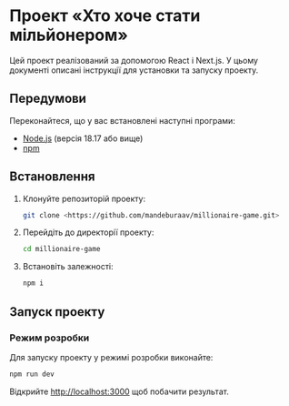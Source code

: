 # Проект «Хто хоче стати мільйонером»

Цей проект реалізований за допомогою React і Next.js. У цьому документі описані інструкції для установки та запуску проекту.

## Передумови

Переконайтеся, що у вас встановлені наступні програми:

- [Node.js](https://nodejs.org/) (версія 18.17 або вище)
- [npm](https://www.npmjs.com/)

## Встановлення

1. Клонуйте репозиторій проекту:

    ```sh
    git clone <https://github.com/mandeburaav/millionaire-game.git>
    ```

2. Перейдіть до директорії проекту:

    ```sh
    cd millionaire-game
    ```

3. Встановіть залежності:

    ```sh
    npm i
    ```

## Запуск проекту

### Режим розробки

Для запуску проекту у режимі розробки виконайте:

```sh
npm run dev
```

Відкрийте [http://localhost:3000](http://localhost:3000) щоб побачити результат.
